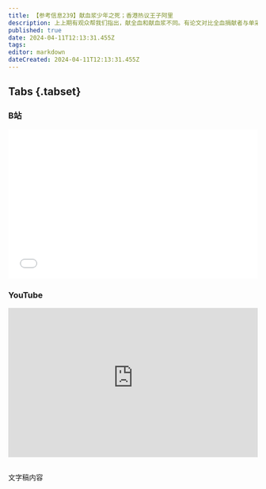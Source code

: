 ```yaml
---
title: 【参考信息239】献血浆少年之死；香港热议王子阿里
description: 上上期有观众帮我们指出，献全血和献血浆不同。有论文对比全血捐献者与单采血浆捐献者，人群差异悬殊，结论是“我国对献浆者有一定经济补偿，对低学历、低收入群体吸引力更大”。一家企业对周围房价影响有多大？蚂蚁集团在杭州之江板块退地很有说服力。香港最近热议一位自称是“迪拜王子”的阿里，说要在港设家族办公室，投资5亿美元。港珠澳大桥“挤爆”的含金量如何？河北迁西好人马树山举报县委领导却被逮捕事件出调查结果。
published: true
date: 2024-04-11T12:13:31.455Z
tags: 
editor: markdown
dateCreated: 2024-04-11T12:13:31.455Z
---
```


## Tabs {.tabset}
### B站
<div style="position: relative; padding: 30% 45%;">
<iframe style="position: absolute; width: 100%; height: 100%; left: 0; top: 0;" src="//player.bilibili.com/player.html?&bvid=BV1Px421S7re&page=1&as_wide=1&high_quality=1&danmaku=1&autoplay=0" scrolling="no" border="0" frameborder="no" framespacing="0" allowfullscreen="true"></iframe>
</div>

### YouTube
<div style="position: relative; padding: 30% 45%;">
<iframe style="position: absolute; top: 0; left: 0; width: 100%; height: 100%;" src="https://www.youtube-nocookie.com/embed/YouTubeVID" title="YouTube video player" frameborder="0" allow="accelerometer; autoplay; clipboard-write; encrypted-media; gyroscope; picture-in-picture" allowfullscreen></iframe>
</div>

## 

文字稿内容
